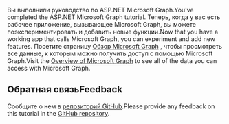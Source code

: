 <!-- markdownlint-disable MD002 MD041 -->

<span data-ttu-id="2f2d6-101">Вы выполнили руководство по ASP.NET Microsoft Graph.</span><span class="sxs-lookup"><span data-stu-id="2f2d6-101">You've completed the ASP.NET Microsoft Graph tutorial.</span></span> <span data-ttu-id="2f2d6-102">Теперь, когда у вас есть рабочее приложение, вызывающее Microsoft Graph, вы можете поэкспериментировать и добавить новые функции.</span><span class="sxs-lookup"><span data-stu-id="2f2d6-102">Now that you have a working app that calls Microsoft Graph, you can experiment and add new features.</span></span> <span data-ttu-id="2f2d6-103">Посетите страницу [Обзор Microsoft Graph](/graph/overview) , чтобы просмотреть все данные, к которым можно получить доступ с помощью Microsoft Graph.</span><span class="sxs-lookup"><span data-stu-id="2f2d6-103">Visit the [Overview of Microsoft Graph](/graph/overview) to see all of the data you can access with Microsoft Graph.</span></span>

## <a name="feedback"></a><span data-ttu-id="2f2d6-104">Обратная связь</span><span class="sxs-lookup"><span data-stu-id="2f2d6-104">Feedback</span></span>

<span data-ttu-id="2f2d6-105">Сообщите о нем в [репозиторий GitHub](https://github.com/microsoftgraph/msgraph-training-aspnetmvcapp).</span><span class="sxs-lookup"><span data-stu-id="2f2d6-105">Please provide any feedback on this tutorial in the [GitHub repository](https://github.com/microsoftgraph/msgraph-training-aspnetmvcapp).</span></span>
